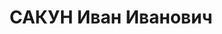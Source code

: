 ---
title: САКУН Иван Иванович
description: 'Род. в 1902, г. Евпатория, Таврическая губ.

  Приговор: 23.11.1937 – ВМН'
---